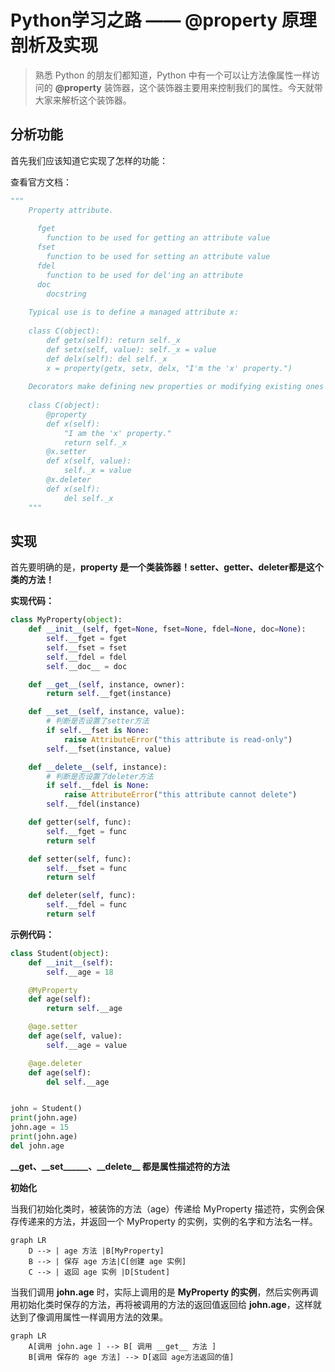 # Python学习之路 —— @property 原理剖析及实现

> 熟悉 Python 的朋友们都知道，Python 中有一个可以让方法像属性一样访问的 **@property** 装饰器，这个装饰器主要用来控制我们的属性。今天就带大家来解析这个装饰器。

## 分析功能

首先我们应该知道它实现了怎样的功能：

查看官方文档：

```python
"""
    Property attribute.
    
      fget
        function to be used for getting an attribute value
      fset
        function to be used for setting an attribute value
      fdel
        function to be used for del'ing an attribute
      doc
        docstring
    
    Typical use is to define a managed attribute x:
    
    class C(object):
        def getx(self): return self._x
        def setx(self, value): self._x = value
        def delx(self): del self._x
        x = property(getx, setx, delx, "I'm the 'x' property.")
    
    Decorators make defining new properties or modifying existing ones easy:
    
    class C(object):
        @property
        def x(self):
            "I am the 'x' property."
            return self._x
        @x.setter
        def x(self, value):
            self._x = value
        @x.deleter
        def x(self):
            del self._x
    """
```

## 实现

首先要明确的是，**property 是一个类装饰器！setter、getter、deleter都是这个类的方法！**

**实现代码：**

```python
class MyProperty(object):
    def __init__(self, fget=None, fset=None, fdel=None, doc=None):
        self.__fget = fget
        self.__fset = fset
        self.__fdel = fdel
        self.__doc__ = doc

    def __get__(self, instance, owner):
        return self.__fget(instance)

    def __set__(self, instance, value):
        # 判断是否设置了setter方法
        if self.__fset is None:
            raise AttributeError("this attribute is read-only")
        self.__fset(instance, value)

    def __delete__(self, instance):
        # 判断是否设置了deleter方法
        if self.__fdel is None:
            raise AttributeError("this attribute cannot delete")
        self.__fdel(instance)

    def getter(self, func):
		self.__fget = func
        return self

    def setter(self, func):
        self.__fset = func
        return self

    def deleter(self, func):
        self.__fdel = func
        return self
```

**示例代码：**

```python
class Student(object):
    def __init__(self):
        self.__age = 18

    @MyProperty
    def age(self):
        return self.__age

    @age.setter
    def age(self, value):
        self.__age = value

    @age.deleter
    def age(self):
        del self.__age


john = Student()
print(john.age)
john.age = 15
print(john.age)
del john.age
```

 **\_\_get、\_\_set______、\_\_delete__ 都是属性描述符的方法**

**初始化**

当我们初始化类时，被装饰的方法（age）传递给 MyProperty 描述符，实例会保存传递来的方法，并返回一个 MyProperty 的实例，实例的名字和方法名一样。

```mermaid
graph LR
	D --> | age 方法 |B[MyProperty]
	B --> | 保存 age 方法|C[创建 age 实例]
	C --> | 返回 age 实例 |D[Student]
```

当我们调用 **john.age** 时，实际上调用的是 **MyProperty 的实例**，然后实例再调用初始化类时保存的方法，再将被调用的方法的返回值返回给 **john.age**，这样就达到了像调用属性一样调用方法的效果。

```mermaid
graph LR
	A[调用 john.age ] --> B[ 调用 __get__ 方法 ]
	B[调用 保存的 age 方法] --> D[返回 age方法返回的值]
```